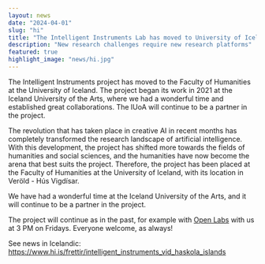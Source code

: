 ```yaml
---
layout: news
date: "2024-04-01"
slug: "hi"
title: "The Intelligent Instruments Lab has moved to University of Iceland!"
description: "New research challenges require new research platforms"
featured: true
highlight_image: "news/hi.jpg"
---
```


<script>
    import CaptionedImage from "../../components/Images/CaptionedImage.svelte"
</script>

<CaptionedImage
    src="news/verold.jpg"
    alt="Our new lab is in Veröld"
    caption="Our new lab is in Veröld"
/>

The Intelligent Instruments project has moved to the Faculty of Humanities at the University of Iceland. The project began its work in 2021 at the Iceland University of the Arts, where we had a wonderful time and established great collaborations. The IUoA will continue to be a partner in the project. 

The revolution that has taken place in creative AI in recent months has completely transformed the research landscape of artificial intelligence. With this development, the project has shifted more towards the fields of humanities and social sciences, and the humanities have now become the arena that best suits the project. Therefore, the project has been placed at the Faculty of Humanities at the University of Iceland, with its location in Veröld - Hús Vigdísar. 

We have had a wonderful time at the Iceland University of the Arts, and it will continue to be a partner in the project.

The project will continue as in the past, for example with [Open Labs](www.iil.is/openlab) with us at 3 PM on Fridays. Everyone welcome, as always!

See news in Icelandic: https://www.hi.is/frettir/intelligent_instruments_vid_haskola_islands

